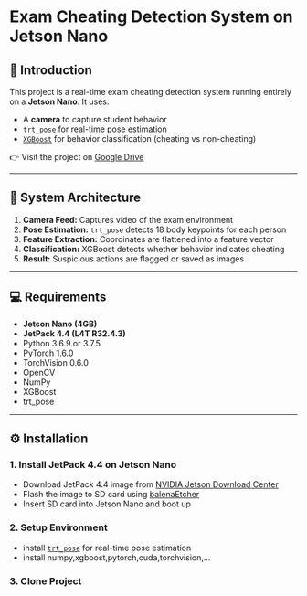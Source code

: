 # Exam Cheating Detection System on Jetson Nano

## 📌 Introduction

This project is a real-time exam cheating detection system running entirely on a **Jetson Nano**. It uses:

- A **camera** to capture student behavior
- [`trt_pose`](https://github.com/NVIDIA-AI-IOT/trt_pose) for real-time pose estimation
- [`XGBoost`](https://xgboost.readthedocs.io/) for behavior classification (cheating vs non-cheating)

👉 Visit the project on [Google Drive](https://drive.google.com/file/d/1X7EtB3rxlj68vcwP_OnPwhwmUAUtWurq/view?usp=sharing)

---

## 🧱 System Architecture

1. **Camera Feed:** Captures video of the exam environment
2. **Pose Estimation:** `trt_pose` detects 18 body keypoints for each person
3. **Feature Extraction:** Coordinates are flattened into a feature vector
4. **Classification:** XGBoost detects whether behavior indicates cheating
5. **Result:** Suspicious actions are flagged or saved as images

---

## 💻 Requirements

- **Jetson Nano (4GB)**
- **JetPack 4.4 (L4T R32.4.3)**
- Python 3.6.9 or 3.7.5
- PyTorch 1.6.0
- TorchVision 0.6.0
- OpenCV
- NumPy
- XGBoost
- trt_pose

---

## ⚙️ Installation

### 1. Install JetPack 4.4 on Jetson Nano
- Download JetPack 4.4 image from [NVIDIA Jetson Download Center](https://developer.nvidia.com/embedded/jetpack-archive)
- Flash the image to SD card using [balenaEtcher](https://www.balena.io/etcher/)
- Insert SD card into Jetson Nano and boot up

### 2. Setup Environment
- install [`trt_pose`](https://github.com/NVIDIA-AI-IOT/trt_pose) for real-time pose estimation
- install numpy,xgboost,pytorch,cuda,torchvision,...
### 3. Clone Project

